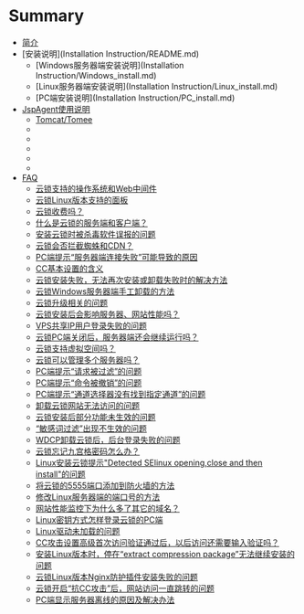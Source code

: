 # Summary

* [简介](README.md)
* [安装说明](Installation Instruction/README.md)
    * [Windows服务器端安装说明](Installation Instruction/Windows_install.md)
    * [Linux服务器端安装说明](Installation Instruction/Linux_install.md)
    * [PC端安装说明](Installation Instruction/PC_install.md)
* [JspAgent使用说明](JspAgent_install/README.md) 
    * [Tomcat/Tomee](JspAgent_install/Tomcat.md)
    * []()
    * []()
    * []()
    * []()
    * []()
* [FAQ](FAQ/README.md)
    * [云锁支持的操作系统和Web中间件](FAQ/question_01.md)
    * [云锁Linux版本支持的面板](FAQ/question_02.md)
    * [云锁收费吗？](FAQ/question_03.md)
    * [什么是云锁的服务端和客户端？](FAQ/question_04.md)
    * [安装云锁时被杀毒软件误报的问题](FAQ/question_05.md)
    * [云锁会否拦截蜘蛛和CDN？](FAQ/question_06.md)
    * [PC端提示“服务器端连接失败”可能导致的原因](FAQ/question_07.md)
    * [CC基本设置的含义](FAQ/question_08.md)
    * [云锁安装失败，无法再次安装或卸载失败时的解决方法](FAQ/question_09.md)
    * [云锁Windows服务器端手工卸载的方法](FAQ/question_10.md)
    * [云锁升级相关的问题](FAQ/question_11.md)
    * [云锁安装后会影响服务器、网站性能吗？](FAQ/question_12.md)
    * [VPS共享IP用户登录失败的问题](FAQ/question_13.md)
    * [云锁PC端关闭后，服务器端还会继续运行吗？](FAQ/question_14.md)
    * [云锁支持虚拟空间吗？](FAQ/question_15.md)
    * [云锁可以管理多个服务器吗？](FAQ/question_16.md)
    * [PC端提示“请求被过滤”的问题](FAQ/question_17.md)
    * [PC端提示“命令被撤销”的问题](FAQ/question_18.md)
    * [PC端提示“通道选择器没有找到指定通道”的问题](FAQ/question_19.md)
    * [卸载云锁网站无法访问的问题](FAQ/question_20.md)
    * [云锁安装后部分功能未生效的问题](FAQ/question_21.md)
    * [“敏感词过滤”出现不生效的问题](FAQ/question_22.md)
    * [WDCP卸载云锁后，后台登录失败的问题](FAQ/question_23.md)
    * [云锁忘记九宫格密码怎么办？](FAQ/question_24.md)
    * [Linux安装云锁提示"Detected SElinux opening,close and then install"的问题](FAQ/question_25.md)
    * [将云锁的5555端口添加到防火墙的方法](FAQ/question_26.md)
    * [修改Linux服务器端的端口号的方法](FAQ/question_27.md)
    * [网站性能监控下为什么多了其它的域名？](FAQ/question_28.md)
    * [Linux密钥方式怎样登录云锁的PC端](FAQ/question_29.md)
    * [Linux驱动未加载的问题](FAQ/question_30.md)
    * [CC攻击设置高级首次访问验证通过后，以后访问还需要输入验证吗？](FAQ/question_31.md)
    * [安装Linux版本时，停在“extract compression package”无法继续安装的问题](FAQ/question_32.md)
    * [云锁Linux版本Nginx防护插件安装失败的问题](FAQ/question_33.md)
    * [云锁开启“抗CC攻击”后，网站访问一直跳转的问题](FAQ/question_34.md)
    * [PC端显示服务器离线的原因及解决办法](FAQ/question_35.md)

